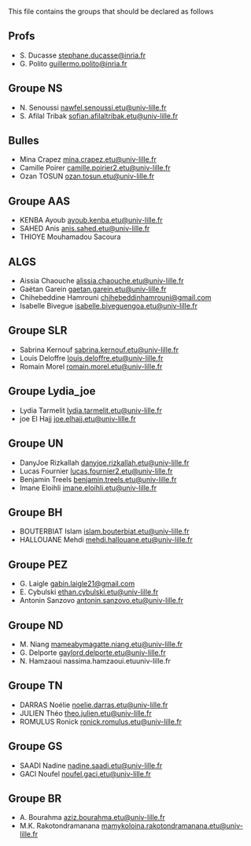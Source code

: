This file contains the groups that should be declared as follows

## Profs

-   S. Ducasse stephane.ducasse@inria.fr
-   G. Polito guillermo.polito@inria.fr

## Groupe NS

-   N. Senoussi nawfel.senoussi.etu@univ-lille.fr
-   S. Afilal Tribak sofian.afilaltribak.etu@univ-lille.fr

## Bulles

-   Mina Crapez mina.crapez.etu@univ-lille.fr
-   Camille Poirer camille.poirier2.etu@univ-lille.fr
-   Ozan TOSUN ozan.tosun.etu@univ-lille.fr

## Groupe AAS

-   KENBA Ayoub ayoub.kenba.etu@univ-lille.fr
-   SAHED Anis anis.sahed.etu@univ-lille.fr
-   THIOYE Mouhamadou Sacoura

## ALGS

-   Aissia Chaouche alissia.chaouche.etu@univ-lille.fr
-   Gaëtan Garein gaetan.garein.etu@univ-lille.fr
-   Chihebeddine Hamrouni chihebeddinhamrouni@gmail.com
-   Isabelle Bivegue isabelle.biveguengoa.etu@univ-lille.fr

## Groupe SLR

-   Sabrina Kernouf sabrina.kernouf.etu@univ-lille.fr
-   Louis Deloffre louis.deloffre.etu@univ-lille.fr
-   Romain Morel romain.morel.etu@univ-lille.fr

## Groupe Lydia_joe

-   Lydia Tarmelit lydia.tarmelit.etu@univ-lille.fr
-   joe El Hajj joe.elhajj.etu@univ-lille.fr


## Groupe UN

-   DanyJoe Rizkallah danyjoe.rizkallah.etu@univ-lille.fr
-   Lucas Fournier lucas.fournier2.etu@univ-lille.fr
-   Benjamin Treels benjamin.treels.etu@univ-lille.fr
-   Imane Eloihli imane.eloihli.etu@univ-lille.fr

## Groupe BH

-   BOUTERBIAT Islam islam.bouterbiat.etu@univ-lille.fr
-   HALLOUANE Mehdi mehdi.hallouane.etu@univ-lille.fr

## Groupe PEZ

-   G. Laigle gabin.laigle21@gmail.com
-   E. Cybulski ethan.cybulski.etu@univ-lille.fr
-   Antonin Sanzovo antonin.sanzovo.etu@univ-lille.fr

## Groupe ND

-   M. Niang mameabymagatte.niang.etu@univ-lille.fr
-   G. Delporte gaylord.delporte.etu@univ-lille.fr
-   N. Hamzaoui nassima.hamzaoui.etuuniv-lille.fr

## Groupe TN

-   DARRAS Noélie noelie.darras.etu@univ-lille.fr
-   JULIEN Théo theo.julien.etu@univ-lille.fr
-   ROMULUS Ronick ronick.romulus.etu@univ-lille.fr

## Groupe GS

-   SAADI Nadine nadine.saadi.etu@univ-lille.fr
-   GACI Noufel noufel.gaci.etu@univ-lille.fr

## Groupe BR
- A. Bourahma aziz.bourahma.etu@univ-lille.fr
- M.K. Rakotondramanana mamykoloina.rakotondramanana.etu@univ-lille.fr
